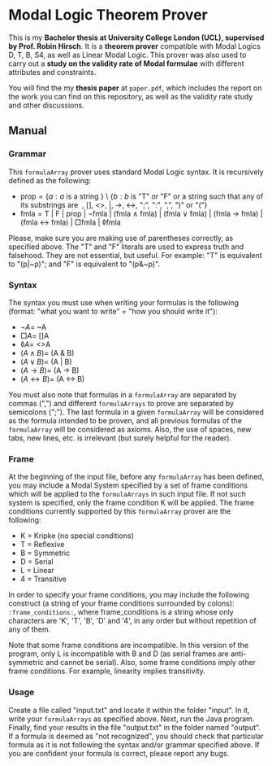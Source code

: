 # Modal Logic Theorem Prover

This is my **Bachelor thesis at University College London (UCL), supervised by Prof. Robin Hirsch**. It is a **theorem prover** compatible with Modal Logics D, T, B, S4, as well as Linear Modal Logic. This prover was also used to carry out a **study on the validity rate of Modal formulae** with different attributes and constraints.

You will find the my **thesis paper** at `paper.pdf`, which includes the report on the work you can find on this repository, as well as the validity rate study and other discussions.

## Manual

### Grammar

This `formulaArray` prover uses standard Modal Logic syntax. It is recursively defined as the following:

- $\text{prop} = \{a : a \text{ is a string }\}$ \\ $\{ b : b \text{ is "T" or "F" or a string such that any of its substrings are ~, [], <>, |, ->, <->, ";", ":", ",", ")" or "("}\}$
- $\text{fmla} = \text{T | F | prop | ¬fmla | (fmla ∧ fmla) | (fmla ∨ fmla) | (fmla → fmla) | (fmla ↔ fmla) | □fmla | ◊fmla}$

Please, make sure you are making use of parentheses correctly, as specified above.
The "T" and "F" literals are used to express truth and falsehood. They are not essential, but useful. For example: "T" is equivalent to "(p|~p)"; and "F" is equivalent to "(p&~p)".

### Syntax

The syntax you must use when writing your formulas is the following (format: "what you want to write" = "how you should write it"):

 - $¬A =$ ~A
 - $□A =$ []A
 - $◊A =$ <>A
 - $(A ∧ B) =$ (A & B)
 - $(A ∨ B) =$ (A | B)
 - $(A → B) =$ (A -> B)
 - $(A ↔ B) =$ (A <-> B)

You must also note that formulas in a `formulaArray` are separated by commas (",") and different `formulaArrays` to prove are separated by semicolons (";").
The last formula in a given `formulaArray` will be considered as the formula intended to be proven, and all previous formulas of the `formulaArray` will be considered as axioms.
Also, the use of spaces, new tabs, new lines, etc. is irrelevant (but surely helpful for the reader).

### Frame

At the beginning of the input file, before any `formulaArray` has been defined, you may include a Modal System specified by a set of frame conditions which will be applied to the `formulaArrays` in such input file. If not such system is specified, only the frame condition K will be applied.
The frame conditions currently supported by this `formulaArray` prover are the following:

- K = Kripke (no special conditions)
- T = Reflexive
- B = Symmetric
- D = Serial
- L = Linear
- 4 = Transitive

In order to specify your frame conditions, you may include the following construct (a string of your frame conditions surrounded by colons): `:frame_conditions:`, where frame_conditions is a string whose only characters are 'K', 'T', 'B', 'D' and '4', in any order but without repetition of any of them.

Note that some frame conditions are incompatible. In this version of the program, only L is incompatible with B and D (as serial frames are anti-symmetric and cannot be serial). Also, some frame conditions imply other frame conditions. For example, linearity implies transitivity.


### Usage

Create a file called "input.txt" and locate it within the folder "input". In it, write your `formulaArrays` as specified above. Next, run the Java program. Finally, find your results in the file "output.txt" in the folder named "output".
If a formula is deemed as "not recognized", you should check that particular formula as it is not following the syntax and/or grammar specified above. If you are confident your formula is correct, please report any bugs.
